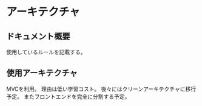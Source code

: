 # アーキテクチャ
## ドキュメント概要
使用しているルールを記載する。

## 使用アーキテクチャ
MVCを利用。
理由は低い学習コスト。
後々にはクリーンアーキテクチャに移行予定。
またフロントエンドを完全に分割する予定。